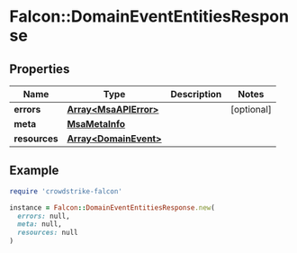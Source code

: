 # Falcon::DomainEventEntitiesResponse

## Properties

| Name | Type | Description | Notes |
| ---- | ---- | ----------- | ----- |
| **errors** | [**Array&lt;MsaAPIError&gt;**](MsaAPIError.md) |  | [optional] |
| **meta** | [**MsaMetaInfo**](MsaMetaInfo.md) |  |  |
| **resources** | [**Array&lt;DomainEvent&gt;**](DomainEvent.md) |  |  |

## Example

```ruby
require 'crowdstrike-falcon'

instance = Falcon::DomainEventEntitiesResponse.new(
  errors: null,
  meta: null,
  resources: null
)
```

